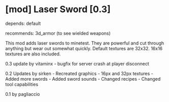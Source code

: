 [mod] Laser Sword [0.3]
=======================

depends: default

recommends: 3d_armor (to see wielded weapons)


This mod adds laser swords to minetest. They are powerful and cut through anything but wear out somewhat quickly. Default textures are 32x32. 16x16 textures are also included.

0.3 update by vitaminx
	- bugfix for server crash at player disconnect

0.2 Updates by sirken
	- Recreated graphics
	- 16px and 32px textures
	- Added more swords
	- Added sword sounds
	- Changed recipes
	- Changed tool capabilities 

0.1 by pagliaccio
